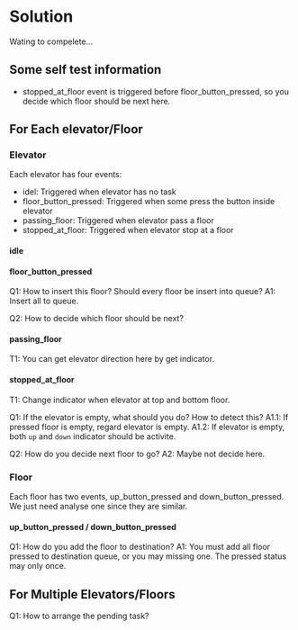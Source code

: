 
# Solution 

Wating to compelete...

## Some self test information
* stopped_at_floor event is triggered before floor_button_pressed, so you decide which floor should be next here.

## For Each elevator/Floor
### Elevator
Each elevator has four events:
* idel: Triggered when elevator has no task
* floor_button_pressed: Triggered when some press the button inside elevator
* passing_floor: Triggered when elevator pass a floor
* stopped_at_floor: Triggered when elevator stop at a floor
#### idle

#### floor_button_pressed
Q1: How to insert this floor? Should every floor be insert into queue? 
A1: Insert all to queue. 

Q2: How to decide which floor should be next?


#### passing_floor
T1: You can get elevator direction here by get indicator.
#### stopped_at_floor
T1: Change indicator when elevator at top and bottom floor.

Q1: If the elevator is empty, what should you do? How to detect this?
A1.1: If pressed floor is empty, regard elevator is empty. 
A1.2: If elevator is empty, both `up` and `down` indicator should be activite.

Q2: How do you decide next floor to go?
A2: Maybe not decide here.



### Floor
Each floor has two events, up_button_pressed and down_button_pressed. We just need analyse one since they are similar.
#### up_button_pressed / down_button_pressed
Q1: How do you add the floor to destination?
A1: You must add all floor pressed to destination queue, or you may missing one. The pressed status may only once.

## For Multiple Elevators/Floors
Q1: How to arrange the pending task?
